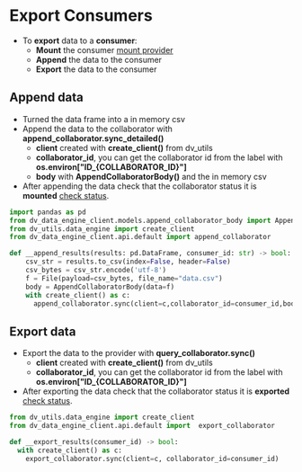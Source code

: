 # Export Consumers

- To **export** data to a **consumer**:
  - **Mount** the consumer [mount provider](/docs/algorithm-development/learn-by-example/mount)
  - **Append** the data to the consumer
  - **Export** the data to the consumer

## Append data

- Turned the data frame into a in memory csv
- Append the data to the collaborator with **append_collaborator.sync_detailed()**
  - **client** created with **create_client()** from dv_utils
  - **collaborator_id**, you can get the collaborator id from the label with **os.environ[\"ID_\{COLLABORATOR_ID}"]**
  - **body** with **AppendCollaboratorBody()** and the in memory csv
- After appending the data check that the collaborator status it is **mounted** [check status](/docs/algorithm-development/learn-by-example/check-status).

```python
import pandas as pd
from dv_data_engine_client.models.append_collaborator_body import AppendCollaboratorBody
from dv_utils.data_engine import create_client
from dv_data_engine_client.api.default import append_collaborator

def __append_results(results: pd.DataFrame, consumer_id: str) -> bool:
    csv_str = results.to_csv(index=False, header=False)
    csv_bytes = csv_str.encode('utf-8')
    f = File(payload=csv_bytes, file_name="data.csv")
    body = AppendCollaboratorBody(data=f)
    with create_client() as c:
      append_collaborator.sync(client=c,collaborator_id=consumer_id,body=body)
```

## Export data

- Export the data to the provider with **query_collaborator.sync()**
  - **client** created with **create_client()** from dv_utils
  - **collaborator_id**, you can get the collaborator id from the label with **os.environ[\"ID_\{COLLABORATOR_ID}"]**
- After exporting the data check that the collaborator status it is **exported** [check status](/docs/algorithm-development/learn-by-example/check-status).

```python
from dv_utils.data_engine import create_client
from dv_data_engine_client.api.default import  export_collaborator

def __export_results(consumer_id) -> bool:
  with create_client() as c:
    export_collaborator.sync(client=c, collaborator_id=consumer_id)
```
